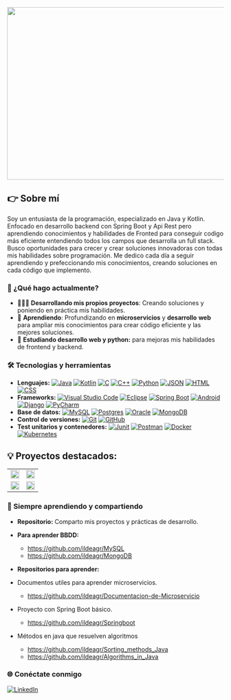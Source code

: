 
<img src="https://github.com/user-attachments/assets/aa569411-139a-4b79-b1df-e00b04d6f68c" width="1000" height="400"/>

## 👉 Sobre mí
Soy un entusiasta de la programación, especializado en Java y Kotlin. Enfocado en desarrollo backend con Spring Boot y Api Rest  pero aprendiendo conocimientos y habilidades de Fronted para conseguir codigo más eficiente entendiendo todos los campos que desarrolla un full stack. Busco oportunidades para crecer y crear soluciones innovadoras con todas mis habilidades sobre programación. Me dedico cada día a seguir aprendiendo y prefeccionando mis conocimientos, creando soluciones en cada código que implemento.

### 🚀 ¿Qué hago actualmente?

- 👨🏻‍💻 **Desarrollando mis propios proyectos**: Creando soluciones y poniendo en práctica mis habilidades.
- 🤺 **Aprendiendo**: Profundizando en **microservicios** y **desarrollo** **web** para ampliar mis conocimientos para crear código eficiente y las mejores soluciones.
- 💼 **Estudiando desarrollo web y python:** para mejoras mis habilidades de frontend y backend.

### 🛠️ Tecnologias y herramientas

- **Lenguajes:**
[![Java](https://img.shields.io/badge/Java-%23ED8B00.svg?logo=openjdk&logoColor=white)](#)
[![Kotlin](https://img.shields.io/badge/Kotlin-%237F52FF.svg?logo=kotlin&logoColor=white)](#)
[![C](https://img.shields.io/badge/C-00599C?logo=c&logoColor=white)](#)
[![C++](https://img.shields.io/badge/C++-%2300599C.svg?logo=c%2B%2B&logoColor=white)](#)
[![Python](https://img.shields.io/badge/Python-3776AB?logo=python&logoColor=fff)](#)
[![JSON](https://img.shields.io/badge/JSON-000?logo=json&logoColor=fff)](#)
[![HTML](https://img.shields.io/badge/HTML-%23E34F26.svg?logo=html5&logoColor=white)](#)
[![CSS](https://img.shields.io/badge/CSS-1572B6?logo=css3&logoColor=fff)](#)
- **Frameworks:**
[![Visual Studio Code](https://custom-icon-badges.demolab.com/badge/Visual%20Studio%20Code-0078d7.svg?logo=vsc&logoColor=white)](#)
[![Eclipse](https://img.shields.io/badge/Eclipse-FE7A16.svg?logo=Eclipse&logoColor=white)](#)
[![Spring Boot](https://img.shields.io/badge/Spring%20Boot-6DB33F?logo=springboot&logoColor=fff)](#)
[![Android](https://img.shields.io/badge/Android%20Studio-3DDC84?logo=android&logoColor=white)](#)
[![Django](https://img.shields.io/badge/Django-092E20?style=flat&logo=django&logoColor=white)](#)
[![PyCharm](https://img.shields.io/badge/PyCharm-000000?style=flat&logo=pycharm&logoColor=white)](#)
- **Base de datos:**
[![MySQL](https://img.shields.io/badge/MySQL-4479A1?logo=mysql&logoColor=fff)](#)
[![Postgres](https://img.shields.io/badge/Postgres-%23316192.svg?logo=postgresql&logoColor=white)](#)
[![Oracle](https://img.shields.io/badge/Oracle-F80000?logo=oracle&logoColor=fff)](#)
[![MongoDB](https://img.shields.io/badge/MongoDB-%234ea94b.svg?logo=mongodb&logoColor=white)](#)
- **Control de versiones:**
[![Git](https://img.shields.io/badge/Git-F05032?logo=git&logoColor=fff)](#)
[![GitHub](https://img.shields.io/badge/GitHub-%23121011.svg?logo=github&logoColor=white)](#)
- **Test unitarios y contenedores:**
[![Junit](https://img.shields.io/badge/junit5-none?logo=junit5&logoColor=fff)](#)
[![Postman](https://img.shields.io/badge/-Postman-FF6C37?style=flat&logo=postman&logoColor=white)](#)
[![Docker](https://img.shields.io/badge/Docker-2496ED?logo=docker&logoColor=fff)](#)
[![Kubernetes](https://img.shields.io/badge/Kubernetes-326CE5?logo=kubernetes&logoColor=fff)](#)

## 💡 Proyectos destacados:
<!-- <a href="https://github.com/ildeagr/ABS4SOW"><img src="https://raw.githubusercontent.com/mouredev/roadmap-retos-programacion/main/Images/header.jpg" style="height: 50%; width:50%;"/></a> -->

<table style="width:100%">
<tr>
  <td>
    <a href="https://github.com/ildeagr/Proyecto-Catalogo-Fronted">
    <img src="https://github.com/user-attachments/assets/d695cd64-3132-4abe-98a2-c02f921df132" style="width:100%;"/></a>
  </td>
  <td>
    <a href="https://github.com/ildeagr/Proyecto-Catalogo-Backend">
    <img src="https://github.com/user-attachments/assets/89db3e70-819c-4d51-bac8-dc4fe4d42275" style="width:100%;"/></a>
  </td>
</tr>

<tr>
  <td>
    <a href="https://github.com/ildeagr/bankapp">
    <img src="https://github.com/user-attachments/assets/feaf08c9-6113-47c5-8e78-5c8e021a831b" style="width:100%;"/></a>
  </td>
  <td>
    <a href="https://github.com/ildeagr/Web_Store">
    <img src="https://github.com/user-attachments/assets/bebdc902-7e36-4dbf-9f60-e8e535ab5bc7" style="width:100%;"/></a>
  </td>
</tr>
</table>

### 🧠 Siempre aprendiendo y compartiendo

- **Repositorio:** Comparto mis proyectos y prácticas de desarrollo.
- **Para aprender BBDD:**
    -  https://github.com/ildeagr/MySQL
    -  https://github.com/ildeagr/MongoDB

- **Repositorios para aprender:**
- Documentos utiles para aprender microservicios.
    - https://github.com/ildeagr/Documentacion-de-Microservicio 
- Proyecto con Spring Boot básico.
    - https://github.com/ildeagr/Springboot    
- Métodos en java que resuelven algoritmos
    - https://github.com/ildeagr/Sorting_methods_Java
    - https://github.com/ildeagr/Algorithms_in_Java
    

### 🌐 Conéctate conmigo
[![LinkedIn](https://img.shields.io/badge/Linkedin-%230077B5.svg?logo=linkedin&logoColor=white)](https://www.linkedin.com/in/ildefonso-albares-garcia/)

<!-- -**Otras herramientas pendientes de aprender:**

[![Jira](https://img.shields.io/badge/Jira-0052CC?logo=jira&logoColor=fff)](#)
[![Firebase](https://img.shields.io/badge/Firebase-039BE5?logo=Firebase&logoColor=white)](#)
[![MariaDB](https://img.shields.io/badge/MariaDB-003545?logo=mariadb&logoColor=white)](#)
[![NodeJS](https://img.shields.io/badge/Node.js-6DA55F?logo=node.js&logoColor=white)](#)
[![React](https://img.shields.io/badge/React-%2320232a.svg?logo=react&logoColor=%2361DAFB)](#)
[![Angular](https://img.shields.io/badge/Angular-%23DD0031.svg?logo=angular&logoColor=white)](#)
[![npm](https://img.shields.io/badge/npm-CB3837?logo=npm&logoColor=fff)](#)
[![JavaScript](https://img.shields.io/badge/JavaScript-F7DF1E?logo=javascript&logoColor=000)](#)
[![Sonarqube](https://img.shields.io/badge/Tools-SonarQube-informational?style=flat&logo=SonarQube&logoColor=white&color=4AB197)](#)

https://img.shields.io/badge/Sass-CC6699?style=flat&logo=sass&logoColor=white
https://img.shields.io/badge/Netlify-00C7B7?style=flat&logo=netlify&logoColor=white
https://img.shields.io/badge/PHP-777BB4?style=flat&logo=php&logoColor=white
https://img.shields.io/badge/Flask-000000?style=flat&logo=flask&logoColor=white-->
